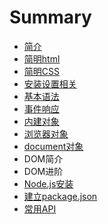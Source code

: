 # Summary

* [简介](README.md)
* [简明html](jian_ming_html_biao_qian.md)
* [简明CSS](jian_ming_css.md)
* [安装设置相关](chapter1.md)
* [基本语法](ji_ben_yu_fa.md)
* [事件响应](shi_jian_xiang_ying.md)
* [内建对象](dui_xiang.md)
* [浏览器对象](liu_lan_qi_dui_xiang.md)
* [document对象](documentdui_xiang.md)
* DOM简介
* DOM进阶
* [Node.js安装](nodejs.md)
* [建立package.json](jian_li_package__json_lai_guan_li_node__js_xiang_m.md)
* [常用API](chang_yong_api.md)

